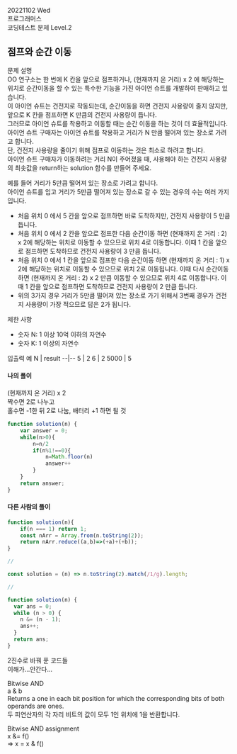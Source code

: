 20221102 Wed  
프로그래머스  
코딩테스트 문제 Level.2  

점프와 순간 이동
---
문제 설명   
OO 연구소는 한 번에 K 칸을 앞으로 점프하거나, (현재까지 온 거리) x 2 에 해당하는 위치로 순간이동을 할 수 있는 특수한 기능을 가진 아이언 슈트를 개발하여 판매하고 있습니다.  
이 아이언 슈트는 건전지로 작동되는데, 순간이동을 하면 건전지 사용량이 줄지 않지만, 앞으로 K 칸을 점프하면 K 만큼의 건전지 사용량이 듭니다.  
그러므로 아이언 슈트를 착용하고 이동할 때는 순간 이동을 하는 것이 더 효율적입니다.  
아이언 슈트 구매자는 아이언 슈트를 착용하고 거리가 N 만큼 떨어져 있는 장소로 가려고 합니다.  
단, 건전지 사용량을 줄이기 위해 점프로 이동하는 것은 최소로 하려고 합니다.  
아이언 슈트 구매자가 이동하려는 거리 N이 주어졌을 때, 사용해야 하는 건전지 사용량의 최솟값을 return하는 solution 함수를 만들어 주세요.

예를 들어 거리가 5만큼 떨어져 있는 장소로 가려고 합니다.   
아이언 슈트를 입고 거리가 5만큼 떨어져 있는 장소로 갈 수 있는 경우의 수는 여러 가지입니다.   

- 처음 위치 0 에서 5 칸을 앞으로 점프하면 바로 도착하지만, 건전지 사용량이 5 만큼 듭니다.
- 처음 위치 0 에서 2 칸을 앞으로 점프한 다음 순간이동 하면 (현재까지 온 거리 : 2) x 2에 해당하는 위치로 이동할 수 있으므로 위치 4로 이동합니다. 이때 1 칸을 앞으로 점프하면 도착하므로 건전지 사용량이 3 만큼 듭니다.
- 처음 위치 0 에서 1 칸을 앞으로 점프한 다음 순간이동 하면 (현재까지 온 거리 : 1) x 2에 해당하는 위치로 이동할 수 있으므로 위치 2로 이동됩니다. 이때 다시 순간이동 하면 (현재까지 온 거리 : 2) x 2 만큼 이동할 수 있으므로 위치 4로 이동합니다. 이때 1 칸을 앞으로 점프하면 도착하므로 건전지 사용량이 2 만큼 듭니다.
- 위의 3가지 경우 거리가 5만큼 떨어져 있는 장소로 가기 위해서 3번째 경우가 건전지 사용량이 가장 적으므로 답은 2가 됩니다.

제한 사항
- 숫자 N: 1 이상 10억 이하의 자연수
- 숫자 K: 1 이상의 자연수

입출력 예
N |	result
--|--
5	| 2
6	| 2
5000	| 5
    
    
#### 나의 풀이
(현재까지 온 거리) x 2   
짝수면 2로 나누고  
홀수면 -1한 뒤 2로 나눔, 배터리 +1 하면 될 것
```jsx
function solution(n) {
    var answer = 0;
    while(n>0){
        n=n/2
        if(n%1!==0){
            n=Math.floor(n)
            answer++
        }
    }
    return answer;
}
```     
    
#### 다른 사람의 풀이
```jsx
function solution(n){
    if(n === 1) return 1;
    const nArr = Array.from(n.toString(2));
    return nArr.reduce((a,b)=>(+a)+(+b));
}

//

const solution = (n) => n.toString(2).match(/1/g).length;

//

function solution(n) {
  var ans = 0;
  while (n > 0) {
    n &= (n - 1); 
    ans++; 
  }
  return ans; 
}
```
2진수로 바꿔 푼 코드들   
이해가...안간다...

Bitwise AND  
a & b  
Returns a one in each bit position for which the corresponding bits of both operands are ones.  
두 피연산자의 각 자리 비트의 값이 모두 1인 위치에 1을 반환합니다.   

Bitwise AND assignment  
x &= f()   
=> x = x & f()
